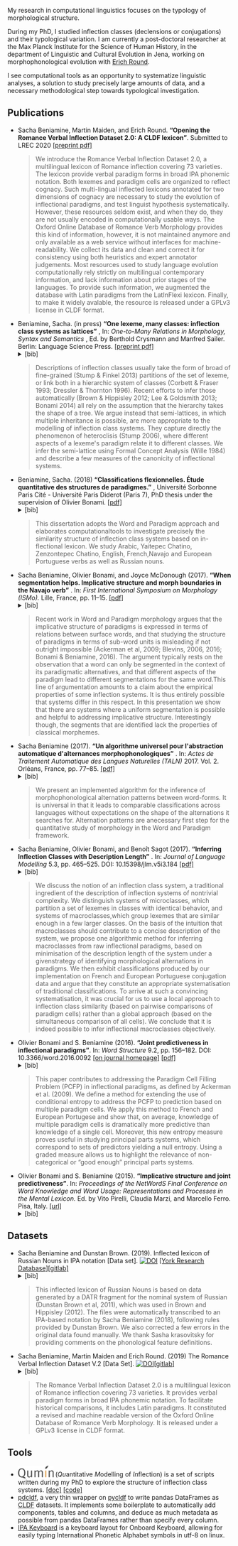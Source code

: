 ---
---

My research in computational linguistics focuses on the typology of morphological structure.

During my PhD, I studied inflection classes (declensions or conjugations) and their typological variation. I am currently a post-doctoral researcher at the Max Planck Institute for the Science of Human History, in the department of Linguistic and Cultural Evolution in Jena, working on morphophonological evolution with [Erich Round](https://www.shh.mpg.de/person/98374/25522).

I see computational tools as an opportunity to systematize linguistic analyses, a solution to study precisely large amounts of data, and a necessary methodological step towards typological investigation. 

## Publications

<ul class="publications">
  <li>Sacha Beniamine, Martin Maiden, and Erich Round. <b>“Opening the Romance Verbal Inflection Dataset 2.0: A CLDF lexicon”</b>. Submitted to LREC 2020 <a href="/papers/BeniamineMaidenRound-LREC2020.pdf">[preprint pdf]</a>
    <blockquote>
        We introduce the Romance Verbal Inflection Dataset 2.0, a multilingual lexicon of Romance inflection covering 73 varieties. The lexicon provide verbal paradigm forms in broad IPA phonemic notation. Both lexemes and paradigm cells are organized to reflect cognacy. Such multi-lingual inflected lexicons annotated for two dimensions of cognacy are necessary to study the evolution of inflectional paradigms, and test linguist hypothesis systematically. However, these resources seldom exist, and when they do, they are not usually encoded in computationally usable ways. The Oxford Online Database of Romance Verb Morphology provides this kind of information, however, it is not maintained anymore and only available as a web service without interfaces for machine-readability. We collect its data and clean and correct it for consistency using both heuristics and expert annotator judgements. Most resources used to study language evolution computationally rely strictly on multilingual contemporary information, and lack information about prior stages of the languages. To provide such information, we augmented the database  with Latin paradigms from the LatInFlexi lexicon. Finally, to make it widely avalable, the resource is released under a GPLv3 license in CLDF format.
    </blockquote>
    </li>
    <li>Beniamine, Sacha. (in press) <b>“One lexeme, many classes: inflection class systems as lattices”</b> , In: <i>One-to-Many Relations in Morphology, Syntax and Semantics</i> , Ed. by Berthold Crysmann and Manfred Sailer. Berlin: Language Science Press. <a href="/papers/Beniamine2019.pdf">[preprint pdf]</a>
    <details markdown = "0">
        <summary markdown="0">[bib]</summary>
        <pre>@InBook{Beniamine2019,
          author    = {Sacha Beniamine},
          title     = {One lexeme, many classes: inflection class systems as lattices},
          booktitle = {One-to-Many Relations in Morphology, Syntax and Semantics},
          year      = {Forthcoming},
          editor    = {Berthold Crysmann and Manfred Sailer},
          publisher = {Language Science Press.},
          address   = {Berlin},
        }</pre>
    </details>
    <blockquote>
        Descriptions of inflection classes usually take the form of broad of fine-grained (Stump & Finkel 2013) partitions of the set of lexeme, or link both in a hierarchic system of classes
(Corbett & Fraser 1993; Dressler & Thornton 1996). Recent efforts to infer those automatically (Brown & Hippisley 2012; Lee
& Goldsmith 2013; Bonami 2014) all rely on the assumption that the hierarchy takes the shape of
a tree. We argue instead that  semi-lattices, in which multiple inheritance is possible, are more appropriate to the modelling of inflection class systems. They capture directly the phenomenon of heteroclisis (Stump
2006), where different aspects of a lexeme's paradigm relate it to different classes. 
We infer the semi-lattice using Formal Concept Analysis (Wille 1984) and describe a few measures of the canonicity of inflectional systems.
    </blockquote>
    </li>
    <li>Beniamine, Sacha. (2018) <b>“Classifications flexionnelles. Étude quantitative des structures de paradigmes.”</b> , Université Sorbonne Paris Cité - Université Paris Diderot (Paris 7), PhD thesis under the supervision of Olivier Bonami. <a href="https://tel.archives-ouvertes.fr/tel-01840448/document">[pdf]</a>
    <details markdown = "0">
        <summary markdown="0">[bib]</summary>
        <pre>@PhdThesis{Beniamine2018-PhD,
          author = {Sacha Beniamine},
          title  = {Classifications flexionnelles:
                    Étude quantitative des structures de paradigmes},
          school = {Université Sorbonne Paris Cité - Université Paris Diderot (Paris 7)},
          year   = {2018},
          note   = {PhD thesis under the supervision of Olivier Bonami},
          url    = {https://tel.archives-ouvertes.fr/tel-01840448},
          month  = Jul,
        }</pre>
    </details>
    <blockquote>This dissertation adopts the Word and Paradigm approach and elaborates computationaltools to investigate precisely the similarity structure of inflection class systems based on in-flectional lexicon. We study Arabic, Yaitepec Chatino, Zenzontepec Chatino, English, French,Navajo and European Portuguese verbs as well as Russian nouns.</blockquote>
    </li>
  <li>Sacha Beniamine, Olivier Bonami, and Joyce McDonough (2017). <b>“When segmentation helps. Implicative structure and morph boundaries in the Navajo verb”</b> . In: <em>First International Symposium on Morphology (ISMo).</em> Lille, France, pp. 11–15. <a href="https://colloque-ismo.univ-lille3.fr/data/documents/abstracts_booklet.pdf#page=17">[pdf]</a> <details markdown = "0"><summary markdown="0">[bib]</summary>
    <pre>@InProceedings{BeniamineBonamiMcDonough2017,
    author    = {Beniamine, Sacha and Bonami, Olivier and McDonough, Joyce},
    title     = {When segmentation helps.
                Implicative structure and
                morph boundaries in the Navajo verb},
    booktitle = {First International Symposium on Morphology (ISMo)},
    year      = {2017},
    pages     = {11--15},
    address   = {Lille, France},
    month     = {December},
    url       = {https://hal.inria.fr/halshs-01955118},
    }</pre>
    </details>
    <blockquote>
     Recent work in Word and Paradigm morphology argues that the implicative structure of paradigms is expressed in terms of relations between surface words, and that studying the structure of paradigms in terms of sub-word units is misleading if not outright impossible (Ackerman et al, 2009; Blevins, 2006, 2016; Bonami & Beniamine, 2016). The argument typically rests on the observation that a word can only be segmented in the context of its paradigmatic alternatives, and that different aspects of the paradigm lead to different segmentations for the same word.This line of argumentation amounts to a claim about the empirical properties of some inflection systems. It is thus entirely possible that systems differ in this respect. In this presentation we show that there are systems where a uniform segmentation is possible and helpful to addressing implicative structure. Interestingly though, the segments that are identified lack the properties of classical morphemes.
    </blockquote>
    </li>
  <li>Sacha Beniamine (2017). <b>“Un algorithme universel pour l'abstraction automatique d'alternances morphophonologiques”</b> . In: <em>Actes de Traitement Automatique des Langues Naturelles (TALN)</em> 2017. Vol. 2. Orléans, France, pp. 77–85. <a href="https://hal.inria.fr/hal-01615899/document">[pdf]</a> <details markdown = "0">
        <summary markdown="0">[bib]</summary>
        <pre>@InProceedings{Beniamine2017,
    author    = {Beniamine, Sacha},
    title     = {Un algorithme universel pour l'abstraction automatique
                d'alternances morphophonologiques},
    booktitle = {24e Conférence sur le Traitement
                Automatique des Langues Naturelles (TALN)},
    year      = {2017},
    volume    = {2},
    pages     = {77--85},
    address   = {Orléans, France},
    url       = {https://hal.inria.fr/hal-01615899},  
    PDF       = {https://hal.inria.fr/hal-01615899/file/tipapatternspaper.pdf},
        }</pre>
    </details>
    <blockquote>
        We present an implemented algorithm for the inference of morphophonological alternation patterns between word-forms. It is universal in that it leads to comparable classifications across languages without expectations on the shape of the alternations it searches for. Alternation patterns are anecessary first step for the quantitative study of morphology in the Word and Paradigm framework.
    </blockquote>
  </li>
  <li>Sacha Beniamine, Olivier Bonami, and Benoı̂t Sagot (2017). <b>“Inferring Inflection Classes with Description Length”</b> . In: <em>Journal of Language Modelling</em> 5.3, pp. 465–525. DOI: 10.15398/jlm.v5i3.184 <a href="https://hal.inria.fr/hal-01718879/document">[pdf]</a> <details markdown = "0"><summary markdown="0">[bib]</summary>
        <pre>@Article{BeniamineBonamiSagot2017,
    author   = {Beniamine, Sacha and Bonami, Olivier and Sagot, Beno{\^\i}t},
    title    = {Inferring Inflection Classes with Description Length},
    journal  = {Journal of Language Modelling},
    publisher = {Institute of Computer Science, Polish Academy of Sciences, Poland},
    year     = {2017},
    volume   = {5},
    number   = {3},
    month = Feb,
    pages    = {465--525},
    doi      = {10.15398/jlm.v5i3.184},
    pdf = {https://hal.inria.fr/hal-01718879/file/184-1460-1-PB.pdf},
    url = {https://hal.inria.fr/hal-01718879},
        }</pre>
    </details>
    <blockquote>
        We discuss the notion of an inflection class system, a traditional ingredient of the description of inflection systems of nontrivial complexity. We distinguish systems of microclasses, which partition a set of lexemes in classes with identical behavior, and systems of macroclasses,which group lexemes that are similar enough in a few larger classes. On the basis of the intuition that macroclasses should contribute to a concise description of the system, we propose one algorithmic method for inferring macroclasses from raw inflectional paradigms, based on minimisation of the description length of the system under a givenstrategy of identifying morphological alternations in paradigms. We then exhibit classifications produced by our implementation on French and European Portuguese conjugation data and argue that they constitute an appropriate systematisation of traditional classifications. To arrive at such a convincing systematisation, it was crucial for us to use a local approach to inflection class similarity (based on pairwise comparisons of paradigm cells) rather than a global approach (based on the simultaneous comparison of all cells). We conclude that it is indeed possible to infer inflectional macroclasses objectively.
    </blockquote>
    </li>

  <li>Olivier Bonami and S. Beniamine (2016). <b>“Joint predictiveness in inflectional paradigms”</b>. In: <em>Word Structure</em> 9.2, pp. 156–182. DOI: 10.3366/word.2016.0092  <a href="https://www.euppublishing.com/doi/pdfplus/10.3366/word.2016.0092">[on journal homepage]</a> <a href="http://www.llf.cnrs.fr/sites/llf.cnrs.fr/files/biblio/ws-jointprediction.pdf">[pdf]</a> <details markdown = "0"><summary markdown="0">[bib]</summary><em> Please cite my first name as "S." in this paper.</em>
        <pre>@Article{BonamiBeniamine2016,
    author   = {Bonami, Olivier and Beniamine, S.},
    title    = {Joint predictiveness in inflectional paradigms},
    journal  = {Word Structure},
    year     = {2016},
    volume   = {9},
    number   = {2},
    pages    = {156--182},
    doi      = {10.3366/word.2016.0092},
    url      = {http://dx.doi.org/10.3366/word.2016.0092},
    keywords = {checked},
    editor   = {Farrell Ackerman and Malouf, Robert}
        }
        </pre>
    </details>
<blockquote>This paper contributes to addressing the Paradigm Cell Filling Problem (PCFP) in inflectional paradigms, as defined by Ackerman et al. (2009). We define a method for extending the use of conditional entropy to address the PCFP to prediction based on multiple paradigm cells. We apply this method to French and European Portugese and show that, on average, knowledge of multiple paradigm cells is dramatically more predictive than knowledge of a single cell. Moreover, this new entropy measure proves useful in studying principal parts systems, which correspond to sets of predictors yielding a null entropy. Using a graded measure allows us to highlight the relevance of non-categorical or “good enough” principal parts systems.</blockquote></li>

  <li>Olivier Bonami and S. Beniamine (2015). <b>“Implicative structure and joint predictiveness”</b>. In: <em>Proceedings of the NetWordS Final Conference on Word Knowledge and Word Usage: Representations and Processes in the Mental Lexicon.</em> Ed. by Vito Pirelli, Claudia Marzi, and Marcello Ferro. Pisa, Italy. <a href="http://ceur-ws.org/Vol-1347/">[url]</a> <details markdown = "0"><summary markdown="0">[bib]</summary><em> Please cite my first name as "S." in this paper.</em>
        <pre>@InProceedings{BonamiBeniamine2015,
    author    = {Bonami, Olivier and S. Beniamine},
    title     = {Implicative structure and joint predictiveness},
    booktitle = {Proceedings of the NetWordS Final Conference
                on Word Knowledge and Word Usage:
                Representations and Processes in the Mental Lexicon},
    year      = {2015},
    editor    = {Vito Pirelli and Claudia Marzi and Marcello Ferro},
    address   = {Pisa, Italy},
    url       = {http://ceur-ws.org/Vol-1347/},
        }</pre>
    </details></li>
</ul>

## Datasets

<ul class="datasets">
<li>Sacha Beniamine and Dunstan Brown. (2019). Inflected lexicon of Russian Nouns in IPA notation  [Data set]. <a href="https://doi.org/10.5281/zenodo.3428591"><img src="https://zenodo.org/badge/DOI/10.5281/zenodo.3428591.svg" alt="DOI"></a> <a href="https://pure.york.ac.uk/portal/en/datasets/russian-nouns-ipa-notation-with-stress(04f2d69c-72ac-4c46-aa71-80c50d245c1e).html">[York Research Database]</a><a href="https://gitlab.com/sbeniamine/russiannounlexicon">[gitlab]</a> <details markdown = "0"><summary markdown="0">[bib]</summary>
        <pre>@Misc{BeniamineBrown2019,
  author       = {Sacha Beniamine and Dunstan Brown},
  title        = {Inflected lexicon of Russian Nouns in IPA notation},
  howpublished = {Online repository},
  year         = {2019},
  doi          = {10.5281/zenodo.3428591},
  url          = {https://gitlab.com/sbeniamine/russiannounlexicon},
        }
        </pre>
    </details><blockquote>This inflected lexicon of Russian Nouns is based on data generated by a DATR fragment for the nominal system of Russian (Dunstan Brown et al, 2011), which was used in Brown and Hippisley (2012). The files were automatically transcribed to an IPA-based notation by Sacha Beniamine (2018), following rules provided by Dunstan Brown. We also corrected a few errors in the original data found manually. We thank Sasha krasovitsky for providing comments on the phonological feature definitions.
</blockquote></li>
<li>Sacha Beniamine, Martin Maiden and Erich Round. (2019) The Romance Verbal Inflection Dataset V.2 [Data Set]. <a href="https://doi.org/10.5281/zenodo.3552367"><img src="https://zenodo.org/badge/DOI/10.5281/zenodo.3552367.svg" alt="DOI"></a><a href="https://gitlab.com/sbeniamine/Romance_Verbal_Inflection_Dataset/">[gitlab]</a><details markdown = "0"><summary markdown="0">[bib]</summary>
        <pre>@Misc{BeniamineMaidenRound2019,
  author       = {Sacha Beniamine and Martin Maiden and Erich Round},
  title        = {Romance Verbal Inflection Dataset 2.0},
  howpublished = {Online repository},
  year         = {2019},
  doi          = {10.5281/zenodo.3552367},
  url          = {https://gitlab.com/sbeniamine/Romance_Verbal_Inflection_Dataset},
        }</pre></details><blockquote>The Romance Verbal Inflection Dataset 2.0 is a multilingual lexicon of Romance inflection covering 73 varieties. It provides verbal paradigm forms in broad IPA phonemic notation. To facilitate historical comparisons, it includes Latin paradigms. It constituted a revised and machine readable version of the Oxford Online Database of Romance Verb Morphology. It is released under a GPLv3 license in CLDF format.</blockquote>
    </li>
</ul>

## Tools

* <img src="qumin.png" alt="Qumin" style="vertical-align:sub;" width="80px"> (*Qu*antitative *M*odelling of *In*flection) is a set of scripts written during my PhD to explore the structure of inflection class systems. [[doc]](http://www.llf.cnrs.fr/partage/qumin/) [[code]](https://github.com/XachaB/Qumin)
* [pdcldf](https://pypi.org/project/pdcldf/), a very thin wrapper on [pycldf](https://pypi.org/project/pycldf/) to write pandas DataFrames as [CLDF](https://cldf.clld.org/) datasets. It implements some boilerplate to automatically add components, tables and columns, and deduce as much metadata as possible from pandas DataFrames rather than specify every column.
* [IPA Keyboard](https://github.com/XachaB/IPAKeyboard) is a keyboard layout for Onboard Keyboard, allowing for easily typing International Phonetic Alphabet symbols in utf-8 on linux.
